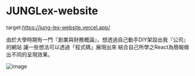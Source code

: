# JUNGLex-website

target:https://jung-lex-website.vercel.app/

由於大學時期有一門『創業與財務概論』，想透過自己動手DIY架設出我『公司』的網站
讓一些想法可以透過「程式碼」展現出來
結合自己所學之React為簡報做出不同的呈現效果。

![image](https://github.com/Neal-Y/JUNGLex-website/blob/master/main%20view.png)
